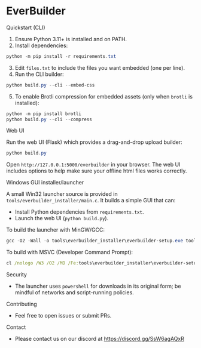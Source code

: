 EverBuilder
==================

Quickstart (CLI)

1. Ensure Python 3.11+ is installed and on PATH.
2. Install dependencies:

```powershell
python -m pip install -r requirements.txt
```

3. Edit `files.txt` to include the files you want embedded (one per line).
4. Run the CLI builder:

```powershell
python build.py --cli --embed-css
```

5. To enable Brotli compression for embedded assets (only when `brotli` is installed):

```powershell
python -m pip install brotli
python build.py --cli --compress
```

Web UI

Run the web UI (Flask) which provides a drag-and-drop upload builder:

```powershell
python build.py
```

Open `http://127.0.0.1:5000/everbuilder` in your browser. The web UI includes options to help make sure your offline html files works correctly.

Windows GUI installer/launcher

A small Win32 launcher source is provided in `tools/everbuilder_installer/main.c`. It builds a simple GUI that can:

- Install Python dependencies from `requirements.txt`.
- Launch the web UI (`python build.py`).

To build the launcher with MinGW/GCC:

```powershell
gcc -O2 -Wall -o tools\everbuilder_installer\everbuilder-setup.exe tools\everbuilder_installer\main.c
```

To build with MSVC (Developer Command Prompt):

```cmd
cl /nologo /W3 /O2 /MD /Fe:tools\everbuilder_installer\everbuilder-setup.exe tools\everbuilder_installer\main.c
```

Security

- The launcher uses `powershell` for downloads in its original form; be mindful of networks and script-running policies.

Contributing

- Feel free to open issues or submit PRs.

Contact

- Please contact us on our discord at https://discord.gg/SsW6agAQxR
